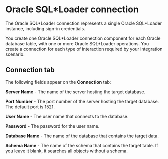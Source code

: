 # Oracle SQL\*Loader connection 

<head>
  <meta name="guidename" content="Integration"/>
  <meta name="context" content="GUID-58e42294-9dc3-40da-b099-e1aa30b41297"/>
</head>


The Oracle SQL\*Loader connection represents a single Oracle SQL\*Loader instance, including sign-in credentials.

You create one Oracle SQL\*Loader connection component for each Oracle database table, with one or more Oracle SQL\*Loader operations. You create a connection for each type of interaction required by your integration scenario.

## Connection tab 

The following fields appear on the **Connection** tab:



**Server Name** - 
  The name of the server hosting the target database.

**Port Number** - 
 The port number of the server hosting the target database. The default port is 1521.

**User Name** - 
  The user name that connects to the database.

**Password** - 
 The password for the user name.

**Database Name** - 
 The name of the database that contains the target data.

**Schema Name** - 
 The name of the schema that contains the target table. If you leave it blank, it searches all objects without a schema.